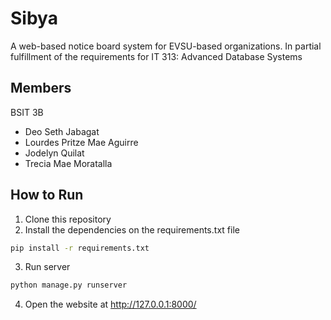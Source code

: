 # Sibya
A web-based notice board system for EVSU-based organizations. In partial fulfillment of the requirements for IT 313: Advanced Database Systems

## Members
BSIT 3B
- Deo Seth Jabagat
- Lourdes Pritze Mae Aguirre
- Jodelyn Quilat
- Trecia Mae Moratalla

## How to Run
1. Clone this repository
2. Install the dependencies on the requirements.txt file
```bash
pip install -r requirements.txt
```
3. Run server
```bash
python manage.py runserver
```
4. Open the website at http://127.0.0.1:8000/
